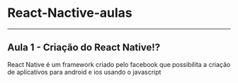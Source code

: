 # React-Nactive-aulas

-------------------------------------

## Aula 1 - Criação do React Native⁉️

React Native é um framework criado pelo facebook que possibilita a criação de aplicativos para android e ios usando o javascript
